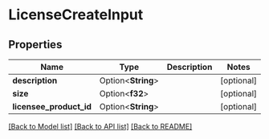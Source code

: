 # LicenseCreateInput

## Properties

Name | Type | Description | Notes
------------ | ------------- | ------------- | -------------
**description** | Option<**String**> |  | [optional]
**size** | Option<**f32**> |  | [optional]
**licensee_product_id** | Option<**String**> |  | [optional]

[[Back to Model list]](../README.md#documentation-for-models) [[Back to API list]](../README.md#documentation-for-api-endpoints) [[Back to README]](../README.md)


